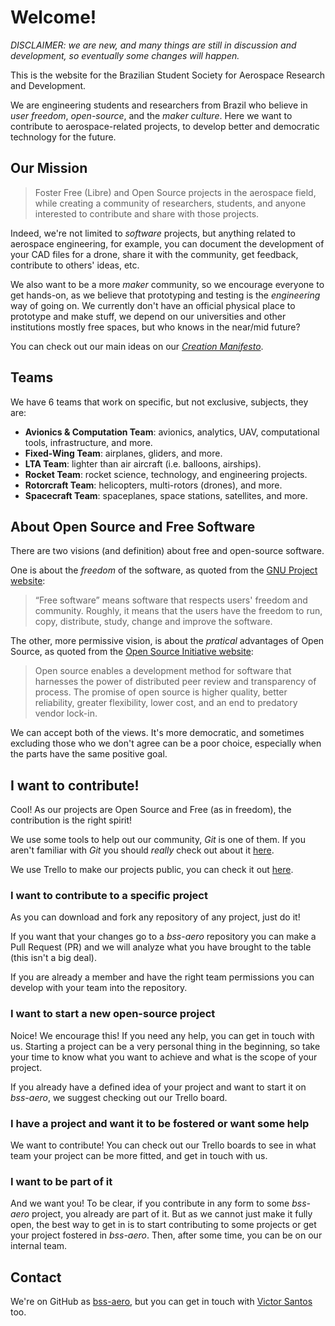 # Welcome!

_DISCLAIMER: we are new, and many things are still in discussion and development, so eventually some changes will happen._

This is the website for the Brazilian Student Society for Aerospace Research and Development.

We are engineering students and researchers from Brazil who believe in _user freedom_, _open-source_, and the _maker culture_.
Here we want to contribute to aerospace-related projects, to develop better and democratic technology for the future.

## Our Mission

> Foster Free (Libre) and Open Source projects in the aerospace field,
> while creating a community of researchers, students, and anyone interested to contribute and share with those projects.

Indeed, we're not limited to _software_ projects, but anything related to aerospace engineering, for example,
you can document the development of your CAD files for a drone, share it with the community,
get feedback, contribute to others' ideas, etc.

We also want to be a more _maker_ community, so we encourage everyone to get hands-on,
as we believe that prototyping and testing is the _engineering_ way of going on.
We currently don't have an official physical place to prototype and make stuff, we depend on
our universities and other institutions mostly free spaces, but who knows in the near/mid future?

You can check out our main ideas on our _[Creation Manifesto](/manifesto.pdf)_.

## Teams

We have 6 teams that work on specific, but not exclusive, subjects, they are:

- **Avionics & Computation Team**: avionics, analytics, UAV, computational tools, infrastructure, and more.
- **Fixed-Wing Team**: airplanes, gliders, and more.
- **LTA Team**: lighter than air aircraft (i.e. balloons, airships).
- **Rocket Team**: rocket science, technology, and engineering projects.
- **Rotorcraft Team**: helicopters, multi-rotors (drones), and more.
- **Spacecraft Team**: spaceplanes, space stations, satellites, and more.

## About Open Source and Free Software

There are two visions (and definition) about free and open-source software.

One is about the _freedom_ of the software, as quoted from the
[GNU Project website](https://www.gnu.org/philosophy/free-sw.html):
> “Free software” means software that respects users' freedom and community.
> Roughly, it means that the users have the freedom to run, copy, distribute, study, change and improve the software.

The other, more permissive vision, is about the _pratical_ advantages of Open Source, as quoted from the
[Open Source Initiative website](https://opensource.org/docs/osd):
> Open source enables a development method for software that harnesses the power
> of distributed peer review and transparency of process.
> The promise of open source is higher quality, better reliability,
> greater flexibility, lower cost, and an end to predatory vendor lock-in.

We can accept both of the views. It's more democratic, and sometimes excluding those who we don't agree
can be a poor choice, especially when the parts have the same positive goal.

## I want to contribute!

Cool! As our projects are Open Source and Free (as in freedom), the contribution is the right spirit!

We use some tools to help out our community, _Git_ is one of them.
If you aren't familiar with _Git_ you should _really_ check out about it [here](https://guides.github.com/introduction/git-handbook/).

We use Trello to make our projects public, you can check it out [here](https://trello.com/bssaero).

### I want to contribute to a specific project

As you can download and fork any repository of any project, just do it!

If you want that your changes go to a _bss-aero_ repository
you can make a Pull Request (PR) and we will analyze what you have brought to the table
(this isn't a big deal).

If you are already a member and have the right team permissions
you can develop with your team into the repository.

### I want to start a new open-source project

Noice! We encourage this! If you need any help, you can get in touch with us.
Starting a project can be a very personal thing in the beginning,
so take your time to know what you want to achieve and what is the scope of your project.

If you already have a defined idea of your project and want to start it on _bss-aero_,
we suggest checking out our Trello board.

### I have a project and want it to be fostered or want some help

We want to contribute!
You can check out our Trello boards
to see in what team your project can be more fitted,
and get in touch with us.

### I want to be part of it

And we want you! To be clear, if you contribute in any form to some _bss-aero_ project,
you already are part of it.
But as we cannot just make it fully open,
the best way to get in is to start contributing to some projects
or get your project fostered in _bss-aero_.
Then, after some time, you can be on our internal team.

## Contact

We're on GitHub as [bss-aero](https://github.com/bss-aero),
but you can get in touch with [Victor Santos](https://zuckberj.page) too.

